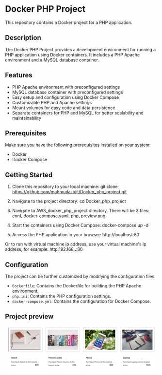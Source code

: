 # Docker PHP Project

This repository contains a Docker project for a PHP application.

## Description

The Docker PHP Project provides a development environment for running a PHP application using Docker containers. It includes a PHP Apache environment and a MySQL database container.

## Features

- PHP Apache environment with preconfigured settings
- MySQL database container with preconfigured settings
- Easy setup and configuration using Docker Compose
- Customizable PHP and Apache settings
- Mount volumes for easy code and data persistence
- Separate containers for PHP and MySQL for better scalability and maintainability

## Prerequisites

Make sure you have the following prerequisites installed on your system:

- Docker
- Docker Compose

## Getting Started

1. Clone this repository to your local machine:
git clone https://github.com/mahmuda-bjit/Docker_php_project.git

2. Navigate to the project directory:
cd Docker_php_project

3. Navigate to AWS_docker_php_project  directory. There will be 3 files: conf, docker-compose.yaml, php, preview.png.

4. Start the containers using Docker Compose:
docker-compose up -d

5. Access the PHP application in your browser:
http://localhost:80

Or to run with virtual machine ip address, use your virtual machine's ip address, for example: http:192.168.**.**:80

## Configuration

The project can be further customized by modifying the configuration files:

- `Dockerfile`: Contains the Dockerfile for building the PHP Apache environment.
- `php.ini`: Contains the PHP configuration settings.
- `docker-compose.yml`: Contains the configuration for Docker Compose.

## Project preview
![Alt Text](preview_product.PNG)
